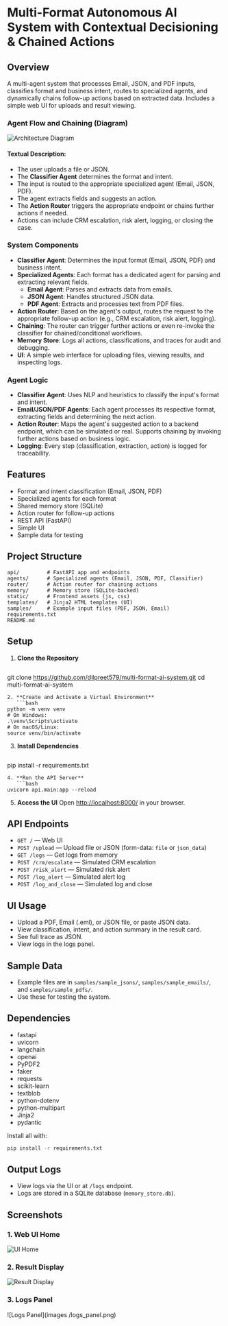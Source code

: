 # Multi-Format Autonomous AI System with Contextual Decisioning & Chained Actions

## Overview
A multi-agent system that processes Email, JSON, and PDF inputs, classifies format and business intent, routes to specialized agents, and dynamically chains follow-up actions based on extracted data. Includes a simple web UI for uploads and result viewing.

### Agent Flow and Chaining (Diagram)
![Architecture Diagram](./images/diagram.png)

#### Textual Description:
- The user uploads a file or JSON.
- The **Classifier Agent** determines the format and intent.
- The input is routed to the appropriate specialized agent (Email, JSON, PDF).
- The agent extracts fields and suggests an action.
- The **Action Router** triggers the appropriate endpoint or chains further actions if needed.
- Actions can include CRM escalation, risk alert, logging, or closing the case.

### System Components
- **Classifier Agent**: Determines the input format (Email, JSON, PDF) and business intent.
- **Specialized Agents**: Each format has a dedicated agent for parsing and extracting relevant fields.
    - **Email Agent**: Parses and extracts data from emails.
    - **JSON Agent**: Handles structured JSON data.
    - **PDF Agent**: Extracts and processes text from PDF files.
- **Action Router**: Based on the agent's output, routes the request to the appropriate follow-up action (e.g., CRM escalation, risk alert, logging).
- **Chaining**: The router can trigger further actions or even re-invoke the classifier for chained/conditional workflows.
- **Memory Store**: Logs all actions, classifications, and traces for audit and debugging.
- **UI**: A simple web interface for uploading files, viewing results, and inspecting logs.

### Agent Logic
- **Classifier Agent**: Uses NLP and heuristics to classify the input's format and intent.
- **Email/JSON/PDF Agents**: Each agent processes its respective format, extracting fields and determining the next action.
- **Action Router**: Maps the agent's suggested action to a backend endpoint, which can be simulated or real. Supports chaining by invoking further actions based on business logic.
- **Logging**: Every step (classification, extraction, action) is logged for traceability.

## Features
- Format and intent classification (Email, JSON, PDF)
- Specialized agents for each format
- Shared memory store (SQLite)
- Action router for follow-up actions
- REST API (FastAPI)
- Simple UI
- Sample data for testing

## Project Structure
```
api/         # FastAPI app and endpoints
agents/      # Specialized agents (Email, JSON, PDF, Classifier)
router/      # Action router for chaining actions
memory/      # Memory store (SQLite-backed)
static/      # Frontend assets (js, css)
templates/   # Jinja2 HTML templates (UI)
samples/     # Example input files (PDF, JSON, Email)
requirements.txt
README.md
```

## Setup
1. **Clone the Repository**
   ```bash
git clone https://github.com/dilpreet579/multi-format-ai-system.git
cd multi-format-ai-system
```
2. **Create and Activate a Virtual Environment**
   ```bash
python -m venv venv
# On Windows:
.\venv\Scripts\activate
# On macOS/Linux:
source venv/bin/activate
```
3. **Install Dependencies**
   ```bash
pip install -r requirements.txt
```
4. **Run the API Server**
   ```bash
uvicorn api.main:app --reload
```
5. **Access the UI**
   Open [http://localhost:8000/](http://localhost:8000/) in your browser.

## API Endpoints
- `GET /` — Web UI
- `POST /upload` — Upload file or JSON (form-data: `file` or `json_data`)
- `GET /logs` — Get logs from memory
- `POST /crm/escalate` — Simulated CRM escalation
- `POST /risk_alert` — Simulated risk alert
- `POST /log_alert` — Simulated alert log
- `POST /log_and_close` — Simulated log and close

## UI Usage
- Upload a PDF, Email (.eml), or JSON file, or paste JSON data.
- View classification, intent, and action summary in the result card.
- See full trace as JSON.
- View logs in the logs panel.

## Sample Data
- Example files are in `samples/sample_jsons/`, `samples/sample_emails/`, and `samples/sample_pdfs/`.
- Use these for testing the system.

## Dependencies
- fastapi
- uvicorn
- langchain
- openai
- PyPDF2
- faker
- requests
- scikit-learn
- textblob
- python-dotenv
- python-multipart
- Jinja2
- pydantic

Install all with:
```bash
pip install -r requirements.txt
```

## Output Logs
- View logs via the UI or at `/logs` endpoint.
- Logs are stored in a SQLite database (`memory_store.db`).

## Screenshots
### 1. Web UI Home
![UI Home](images/ui_home.png)

### 2. Result Display
![Result Display](images/result_display.png)

### 3. Logs Panel
![Logs Panel](images /logs_panel.png)